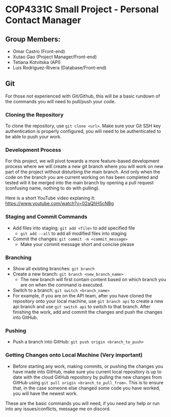 # COP4331C Small Project - Personal Contact Manager

## Group Members:

-   Omar Castro (Front-end)
-   Xutao Gao (Project Manager/Front-end)
-   Tetiana Kotvitska (API)
-   Luis Rodriguez-Rivera (Database/Front-end)

## Git

For those not experienced with Git/Github, this will be a basic rundown of the commands you will need to pull/push your code.

### Cloning the Repository

To clone the repository, use `git clone <url>`. Make sure your Git SSH key authentication is properly configured, you will need to be authenticated to be able to push your work.

### Development Process

For this project, we will pivot towards a more feature-based development process where we will create a new git branch where you will work on new part of the project without disturbing the main branch. And only when the code on the branch you are current working on has been completed and tested will it be merged into the main branch by opening a pull request (confusing name, nothing to do with pulling).

Here is a short YouTube video explaning it: https://www.youtube.com/watch?v=02aQhH5cNBg

### Staging and Commit Commands

-   Add files into staging: `git add <file>` to add specified file
    -   `git add --all` to add all modified files into staging
-   Commit the changes: `git commit -m <commit_message>`
    -   Make your commit message short and concise please

### Branching

-   Show all existing branches: `git branch`
-   Create a new branch: `git branch <new_branch_name>`
    -   The new branch will first contain content based on which branch you are on when the command is executed.
-   Switch to a branch: `git switch <branch_name>`
-   For example, if you are on the API team, after you have cloned the repository onto your local machine, use `git branch api` to create a new api branch and use `git switch api` to switch to that branch. After finishing the work, add and commit the changes and push the changes into GitHub.

### Pushing

-   Push a branch into GitHub: `git push origin <branch_to_push>`

### Getting Changes onto Local Machine (Very important)

-   Before starting any work, making commits, or pushing the changes you have made into GitHub, make sure you current local repository is up to date with the cloud GitHub repository by pulling the new changes from GitHub using `git pull origin <branch_to_pull_from>`. This is to ensure that, in the case someone else changed some code you have worked, you will have the newest work.

These are the basic commands you will need, if you need any help or run into any issues/conflicts, message me on discord.
